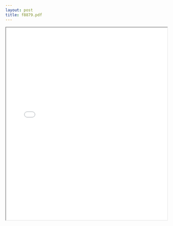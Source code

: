 ```yaml
---
layout: post
title: f8879.pdf
---
```


<div class="pdf-container">
<iframe src="/irs.ea/assets/pdfs/f8879.pdf" height="600" width="100%" allowFullScreen="true"></iframe>
</div>

